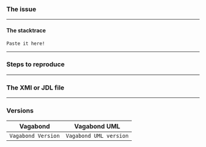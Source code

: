 ### The issue


---
#### The stacktrace

```
Paste it here!
```

---

### Steps to reproduce



---

### The XMI or JDL file



---

### Versions

| Vagabond           | Vagabond UML           |
| ------------------ | ---------------------- |
| `Vagabond Version` | `Vagabond UML version` |

